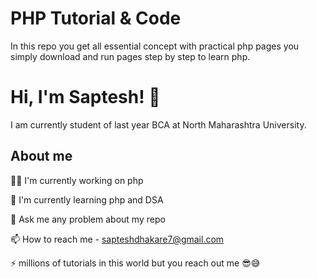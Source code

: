 
# PHP Tutorial & Code

In this repo you get all essential concept with practical php pages you simply download and run pages step by step to learn php.




# Hi, I'm Saptesh! 👋

I am currently student of last year BCA at North Maharashtra University.
## About me 
👩‍💻 I'm currently working on php

🧠 I'm currently learning php and DSA

💬 Ask me any problem about my repo

📫 How to reach me - sapteshdhakare7@gmail.com

⚡️ millions of tutorials in this world but you reach out me 😎😅

